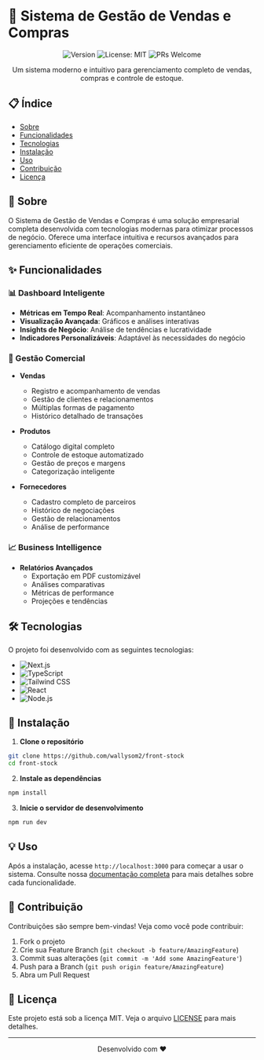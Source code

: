 # 🚀 Sistema de Gestão de Vendas e Compras

<div align="center">

![Version](https://img.shields.io/badge/version-1.0.0-blue.svg?cacheSeconds=2592000)
![License: MIT](https://img.shields.io/badge/License-MIT-yellow.svg)
![PRs Welcome](https://img.shields.io/badge/PRs-welcome-brightgreen.svg)

Um sistema moderno e intuitivo para gerenciamento completo de vendas, compras e controle de estoque.

</div>



## 📋 Índice

- [Sobre](#-sobre)
- [Funcionalidades](#-funcionalidades)
- [Tecnologias](#%EF%B8%8F-tecnologias)
- [Instalação](#-instalação)
- [Uso](#-uso)
- [Contribuição](#-contribuição)
- [Licença](#-licença)

## 🎯 Sobre

O Sistema de Gestão de Vendas e Compras é uma solução empresarial completa desenvolvida com tecnologias modernas para otimizar processos de negócio. Oferece uma interface intuitiva e recursos avançados para gerenciamento eficiente de operações comerciais.

## ✨ Funcionalidades

### 📊 Dashboard Inteligente
- **Métricas em Tempo Real**: Acompanhamento instantâneo
- **Visualização Avançada**: Gráficos e análises interativas
- **Insights de Negócio**: Análise de tendências e lucratividade
- **Indicadores Personalizáveis**: Adaptável às necessidades do negócio

### 💼 Gestão Comercial
- **Vendas**
  - Registro e acompanhamento de vendas
  - Gestão de clientes e relacionamentos
  - Múltiplas formas de pagamento
  - Histórico detalhado de transações

- **Produtos**
  - Catálogo digital completo
  - Controle de estoque automatizado
  - Gestão de preços e margens
  - Categorização inteligente

- **Fornecedores**
  - Cadastro completo de parceiros
  - Histórico de negociações
  - Gestão de relacionamentos
  - Análise de performance

### 📈 Business Intelligence
- **Relatórios Avançados**
  - Exportação em PDF customizável
  - Análises comparativas
  - Métricas de performance
  - Projeções e tendências

## 🛠️ Tecnologias

O projeto foi desenvolvido com as seguintes tecnologias:

- ![Next.js](https://img.shields.io/badge/Next.js%2014-black?style=flat-square&logo=next.js)
- ![TypeScript](https://img.shields.io/badge/TypeScript-007ACC?style=flat-square&logo=typescript)
- ![Tailwind CSS](https://img.shields.io/badge/Tailwind_CSS-38B2AC?style=flat-square&logo=tailwind-css)
- ![React](https://img.shields.io/badge/React-20232A?style=flat-square&logo=react)
- ![Node.js](https://img.shields.io/badge/Node.js-43853D?style=flat-square&logo=node.js)

## 🚀 Instalação

1. **Clone o repositório**
```bash
git clone https://github.com/wallysom2/front-stock
cd front-stock
```

2. **Instale as dependências**
```bash
npm install
```

3. **Inicie o servidor de desenvolvimento**
```bash
npm run dev
```

## 💡 Uso

Após a instalação, acesse `http://localhost:3000` para começar a usar o sistema. Consulte nossa [documentação completa](https://docs.stockcontrol.com) para mais detalhes sobre cada funcionalidade.

## 🤝 Contribuição

Contribuições são sempre bem-vindas! Veja como você pode contribuir:

1. Fork o projeto
2. Crie sua Feature Branch (`git checkout -b feature/AmazingFeature`)
3. Commit suas alterações (`git commit -m 'Add some AmazingFeature'`)
4. Push para a Branch (`git push origin feature/AmazingFeature`)
5. Abra um Pull Request

## 📝 Licença

Este projeto está sob a licença MIT. Veja o arquivo [LICENSE](LICENSE) para mais detalhes.



---

<div align="center">

Desenvolvido com ❤️

</div>
